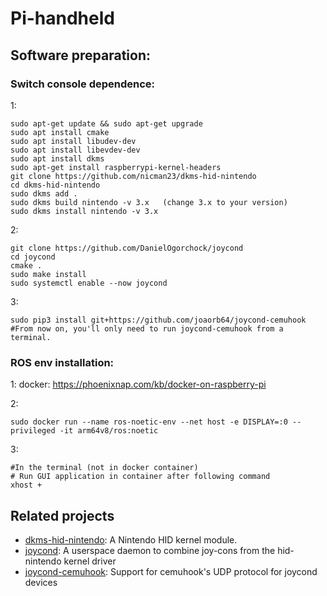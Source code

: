 # Pi-handheld

## Software preparation:
### Switch console dependence:
1:
```
sudo apt-get update && sudo apt-get upgrade
sudo apt install cmake
sudo apt install libudev-dev
sudo apt install libevdev-dev
sudo apt install dkms
sudo apt-get install raspberrypi-kernel-headers
git clone https://github.com/nicman23/dkms-hid-nintendo
cd dkms-hid-nintendo
sudo dkms add .
sudo dkms build nintendo -v 3.x   (change 3.x to your version)
sudo dkms install nintendo -v 3.x
```

2:
```
git clone https://github.com/DanielOgorchock/joycond
cd joycond
cmake .
sudo make install
sudo systemctl enable --now joycond
```

3:
```
sudo pip3 install git+https://github.com/joaorb64/joycond-cemuhook
#From now on, you'll only need to run joycond-cemuhook from a terminal.
```

### ROS env installation:
1:
docker: https://phoenixnap.com/kb/docker-on-raspberry-pi

2:
```
sudo docker run --name ros-noetic-env --net host -e DISPLAY=:0 --privileged -it arm64v8/ros:noetic
```
3:
```
#In the terminal (not in docker container)
# Run GUI application in container after following command 
xhost + 
```


## Related projects
- [dkms-hid-nintendo](https://github.com/nicman23/dkms-hid-nintendo): A Nintendo HID kernel module.
- [joycond](https://github.com/DanielOgorchock/joycond): A userspace daemon to
  combine joy-cons from the hid-nintendo kernel driver
- [joycond-cemuhook](https://github.com/joaorb64/joycond-cemuhook): Support for
  cemuhook's UDP protocol for joycond devices
